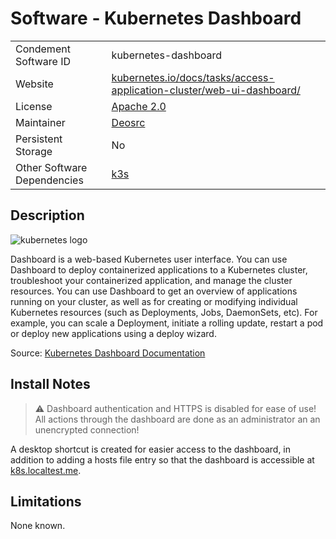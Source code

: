 # Software - Kubernetes Dashboard

|                             |                                                                                                                                                        |
| --------------------------- | ------------------------------------------------------------------------------------------------------------------------------------------------------ |
| Condement Software ID       | kubernetes-dashboard                                                                                                                                   |
| Website                     | [kubernetes.io/docs/tasks/access-application-cluster/web-ui-dashboard/](https://kubernetes.io/docs/tasks/access-application-cluster/web-ui-dashboard/) |
| License                     | [Apache 2.0](https://github.com/kubernetes/dashboard/blob/master/LICENSE)                                                                              |
| Maintainer                  | [Deosrc](https://github.com/deosrc)                                                                                                                    |
| Persistent Storage          | No                                                                                                                                                     |
| Other Software Dependencies | [k3s](./k3s)                                                                                                                                           |

## Description

![kubernetes logo](https://kubernetes.io/images/nav_logo.svg)

Dashboard is a web-based Kubernetes user interface. You can use Dashboard to
deploy containerized applications to a Kubernetes cluster, troubleshoot your
containerized application, and manage the cluster resources. You can use
Dashboard to get an overview of applications running on your cluster, as well
as for creating or modifying individual Kubernetes resources (such as
Deployments, Jobs, DaemonSets, etc). For example, you can scale a Deployment,
initiate a rolling update, restart a pod or deploy new applications using a
deploy wizard.

Source: [Kubernetes Dashboard Documentation](https://kubernetes.io/docs/tasks/access-application-cluster/web-ui-dashboard/)

## Install Notes

> &#9888; Dashboard authentication and HTTPS is disabled for ease of use! All actions through the dashboard are done as an administrator an an unencrypted connection!

A desktop shortcut is created for easier access to the dashboard, in addition to adding a hosts file entry so that the dashboard is accessible at [k8s.localtest.me](https://k8s.localtest.me).

## Limitations

None known.
